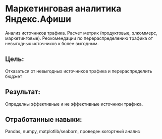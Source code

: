 # Маркетинговая аналитика Яндекс.Афиши
Анализ источников трафика. 
Расчет метрик (продуктовые, элкоммерс, маркетинговые). 
Реокомендации по перераспределению трафика от невыгодных источников к более выгодным.
## Цель:  
Отказаться от невыгодных источников трафика и перераспределить бюджет
## Результат:
Определны эффективные и не эффективные источники трафика.
## Отработанные навыки:
Pandas, numpy, matplotlib/seaborn, проведен когортный анализ

